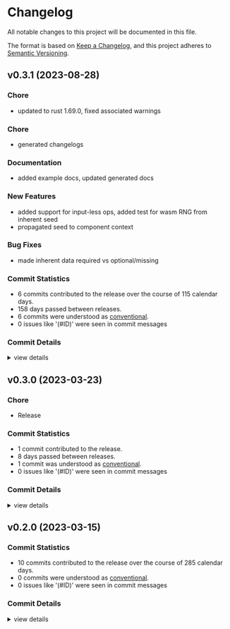 # Changelog

All notable changes to this project will be documented in this file.

The format is based on [Keep a Changelog](https://keepachangelog.com/en/1.0.0/),
and this project adheres to [Semantic Versioning](https://semver.org/spec/v2.0.0.html).

## v0.3.1 (2023-08-28)

<csr-id-e561fd668afb1e1af3639c472a893b7fcfe2bf54/>

### Chore

 - <csr-id-e561fd668afb1e1af3639c472a893b7fcfe2bf54/> updated to rust 1.69.0, fixed associated warnings

### Chore

 - <csr-id-e1d6c0542a79afd4b67fb1cf1d9ba87421302dfa/> generated changelogs

### Documentation

 - <csr-id-0d37e8af72f6578595deb2138b57711a2ff6ceca/> added example docs, updated generated docs

### New Features

 - <csr-id-3213e75c9e1a08db300d521e228d65e27671a779/> added support for input-less ops, added test for wasm RNG from inherent seed
 - <csr-id-33c82afccdbcb4d7cda43e0ae880381501668478/> propagated seed to component context

### Bug Fixes

 - <csr-id-221be200017943aae5d2c78254a8194d72600f7a/> made inherent data required vs optional/missing

### Commit Statistics

<csr-read-only-do-not-edit/>

 - 6 commits contributed to the release over the course of 115 calendar days.
 - 158 days passed between releases.
 - 6 commits were understood as [conventional](https://www.conventionalcommits.org).
 - 0 issues like '(#ID)' were seen in commit messages

### Commit Details

<csr-read-only-do-not-edit/>

<details><summary>view details</summary>

 * **Uncategorized**
    - Generated changelogs ([`e1d6c05`](https://github.com/candlecorp/wick/commit/e1d6c0542a79afd4b67fb1cf1d9ba87421302dfa))
    - Added example docs, updated generated docs ([`0d37e8a`](https://github.com/candlecorp/wick/commit/0d37e8af72f6578595deb2138b57711a2ff6ceca))
    - Added support for input-less ops, added test for wasm RNG from inherent seed ([`3213e75`](https://github.com/candlecorp/wick/commit/3213e75c9e1a08db300d521e228d65e27671a779))
    - Made inherent data required vs optional/missing ([`221be20`](https://github.com/candlecorp/wick/commit/221be200017943aae5d2c78254a8194d72600f7a))
    - Updated to rust 1.69.0, fixed associated warnings ([`e561fd6`](https://github.com/candlecorp/wick/commit/e561fd668afb1e1af3639c472a893b7fcfe2bf54))
    - Propagated seed to component context ([`33c82af`](https://github.com/candlecorp/wick/commit/33c82afccdbcb4d7cda43e0ae880381501668478))
</details>

## v0.3.0 (2023-03-23)

<csr-id-f229d8ee9dbb1c051d18b911bb4ef868b968ea14/>

### Chore

 - <csr-id-f229d8ee9dbb1c051d18b911bb4ef868b968ea14/> Release

### Commit Statistics

<csr-read-only-do-not-edit/>

 - 1 commit contributed to the release.
 - 8 days passed between releases.
 - 1 commit was understood as [conventional](https://www.conventionalcommits.org).
 - 0 issues like '(#ID)' were seen in commit messages

### Commit Details

<csr-read-only-do-not-edit/>

<details><summary>view details</summary>

 * **Uncategorized**
    - Release ([`f229d8e`](https://github.com/candlecorp/wick/commit/f229d8ee9dbb1c051d18b911bb4ef868b968ea14))
</details>

## v0.2.0 (2023-03-15)

### Commit Statistics

<csr-read-only-do-not-edit/>

 - 10 commits contributed to the release over the course of 285 calendar days.
 - 0 commits were understood as [conventional](https://www.conventionalcommits.org).
 - 0 issues like '(#ID)' were seen in commit messages

### Commit Details

<csr-read-only-do-not-edit/>

<details><summary>view details</summary>

 * **Uncategorized**
    - Fix: updated wick-component-codegen metadata fix: updated cargo deny configuration ([`51406ea`](https://github.com/candlecorp/wick/commit/51406ea741ef3d73389e3859c5a3ee41fba9079f))
    - Unified workspace dependencies, added versions ([`2f2c131`](https://github.com/candlecorp/wick/commit/2f2c13155e236a3d55d31adb2a12b5ea26e89f25))
    - Renamed wasmflow->wick, migrated root-level tests to better locations ([`ed9bef3`](https://github.com/candlecorp/wick/commit/ed9bef306029db64675434500ba7c1519e65478e))
    - Updating dependencies ([`dcd0682`](https://github.com/candlecorp/wick/commit/dcd06825341a4614e372d090d802aa050d66825b))
    - Addressed lint warnings ([`fecabe6`](https://github.com/candlecorp/wick/commit/fecabe673df4d75413fb81c225b1a0fd58924621))
    - Replaced parity-wasm with walrus, fixed lint errors, removed const_err lint. ([`e2492f1`](https://github.com/candlecorp/wick/commit/e2492f1a69188e0255ba9626bb308309e55372b6))
    - Updated lints for latest rust/clippy ([`704eb39`](https://github.com/candlecorp/wick/commit/704eb39a9c762fd0776d725d27af1847192f4dad))
    - Added readmes and rustdoc, fixed public APIs for some misc/ crates, fixed references to old Vino logo ([`13ff70d`](https://github.com/candlecorp/wick/commit/13ff70d4b856874c62e5956e0727032326ce0d45))
    - Updated license details ([`b869153`](https://github.com/candlecorp/wick/commit/b869153f23ce85f93f100b0246bfd51df4c0d847))
    - Global rename of vino->wasmflow ([`2d3654c`](https://github.com/candlecorp/wick/commit/2d3654ce8500af589186e9ff977d03ce89dde11c))
</details>

